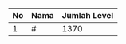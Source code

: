 | No | Nama            | Jumlah Level |
|----|-----------------|--------------|
| 1  | #    |    1370        |
